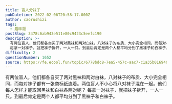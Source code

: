 ```yaml
---
title: 盲人分袜子
pubDatetime: 2022-02-06T20:58:17.000Z
author: caorushizi
tags:
  - 趣味题
postSlug: 3478c6ab943e511e80c9423c5eefc190
description: >-
  有两位盲人，他们都各自买了两对黑袜和两对白袜，八对袜子的布质、大小完全相同，而每对袜子都有一张商标纸连着。两位盲人不小心将八对袜子混在一起。他们每人怎样才能取回黑袜和白袜各两对呢？
  每拿一对袜子，就把袜子拆开，一人一只。到最后肯定是两个人都平均分到了黑袜子和白袜子。
difficulty: 2
questionNumber: 1652
source: https://fe.ecool.fun/topic/6778bdc8-7ea5-457c-aac7-c1a35b016940
---
```


有两位盲人，他们都各自买了两对黑袜和两对白袜，八对袜子的布质、大小完全相同，而每对袜子都有一张商标纸连着。两位盲人不小心将八对袜子混在一起。他们每人怎样才能取回黑袜和白袜各两对呢？
每拿一对袜子，就把袜子拆开，一人一只。到最后肯定是两个人都平均分到了黑袜子和白袜子。
